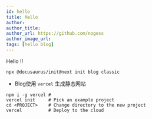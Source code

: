 ```yaml
---
id: hello
title: Hello
author: 
author_title: 
author_url: https://github.com/nogess
author_image_url: 
tags: [hello blog]
---
```


Hello !!

```
npx @docusaurus/init@next init blog classic
```


- Blog使用 `vercel` 生成静态网站

```
npm i -g vercel # 
vercel init     # Pick an example project
cd <PROJECT>    # Change directory to the new project
vercel          # Deploy to the cloud
```



 

